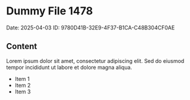 # Dummy File 1478

Date: 2025-04-03
ID: 9780D41B-32E9-4F37-B1CA-C48B304CF0AE

## Content

Lorem ipsum dolor sit amet, consectetur adipiscing elit.
Sed do eiusmod tempor incididunt ut labore et dolore magna aliqua.

* Item 1
* Item 2
* Item 3
